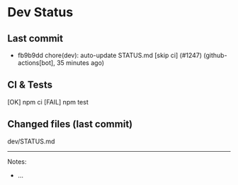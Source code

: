 # Dev Status

## Last commit
- fb9b9dd chore(dev): auto-update STATUS.md [skip ci] (#1247) (github-actions[bot], 35 minutes ago)
## CI & Tests
[OK] npm ci
[FAIL] npm test

## Changed files (last commit)
dev/STATUS.md

---
Notes:
- ...
